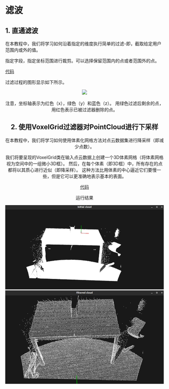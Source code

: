 # 滤波

## 1. 直通滤波

在本教程中，我们将学习如何沿着指定的维度执行简单的过滤-即，截取给定用户范围内或外的值。

指定字段，指定坐标范围进行裁剪。可以选择保留范围内的点或者范围外的点。

[代码](./passThroughFilter.cc)

过滤过程的图形显示如下所示。

<div align="center">

<img src=https://pcl.readthedocs.io/projects/tutorials/en/latest/_images/passthrough_2.png>

注意，坐标轴表示为红色（x），绿色（y）和蓝色（z）。 用绿色过滤后剩余的点，用红色表示已被过滤器删除的点。

## 2. 使用VoxelGrid过滤器对PointCloud进行下采样

在本教程中，我们将学习如何使用体素化网格方法对点云数据集进行降采样（即减少点数）。

我们将要呈现的VoxelGrid类在输入点云数据上创建一个3D体素网格（将体素网格视为空间中的一组微小3D框）。 然后，在每个体素（即3D框）中，所有存在的点都将以其质心进行近似（即降采样）。 这种方法比用体素的中心逼近它们要慢一些，但是它可以更准确地表示基本的表面。

[代码](./voxel_grid.cc)

运行结果

<div align="center">
<img src="../../data/imgs/table_scene_lms400.png">
<img src="../../data/imgs/table_scene_lms400_downsampled.png">
</div>